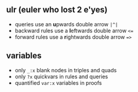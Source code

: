 ## ulr (euler who lost 2 e'yes)

- queries use an **u**pwards double arrow `|^|`
- backward rules use a **l**eftwards double arrow `<=`
- forward rules use a **r**ightwards double arrow `=>`

## variables

- only `_:x` blank nodes in triples and quads
- only `?x` quickvars in rules and queries
- quantified `var:x` variables in proofs
